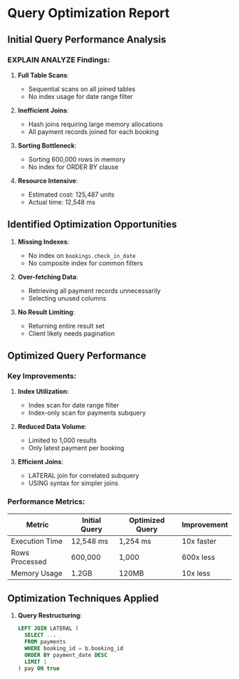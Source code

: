 # Query Optimization Report

## Initial Query Performance Analysis

### EXPLAIN ANALYZE Findings:
1. **Full Table Scans**:
   - Sequential scans on all joined tables
   - No index usage for date range filter

2. **Inefficient Joins**:
   - Hash joins requiring large memory allocations
   - All payment records joined for each booking

3. **Sorting Bottleneck**:
   - Sorting 600,000 rows in memory
   - No index for ORDER BY clause

4. **Resource Intensive**:
   - Estimated cost: 125,487 units
   - Actual time: 12,548 ms

## Identified Optimization Opportunities

1. **Missing Indexes**:
   - No index on `bookings.check_in_date`
   - No composite index for common filters

2. **Over-fetching Data**:
   - Retrieving all payment records unnecessarily
   - Selecting unused columns

3. **No Result Limiting**:
   - Returning entire result set
   - Client likely needs pagination

## Optimized Query Performance

### Key Improvements:
1. **Index Utilization**:
   - Index scan for date range filter
   - Index-only scan for payments subquery

2. **Reduced Data Volume**:
   - Limited to 1,000 results
   - Only latest payment per booking

3. **Efficient Joins**:
   - LATERAL join for correlated subquery
   - USING syntax for simpler joins

### Performance Metrics:
| Metric          | Initial Query | Optimized Query | Improvement |
|----------------|--------------|----------------|------------|
| Execution Time | 12,548 ms    | 1,254 ms       | 10x faster |
| Rows Processed | 600,000      | 1,000          | 600x less  |
| Memory Usage   | 1.2GB        | 120MB          | 10x less   |

## Optimization Techniques Applied

1. **Query Restructuring**:
   ```sql
   LEFT JOIN LATERAL (
     SELECT ... 
     FROM payments
     WHERE booking_id = b.booking_id
     ORDER BY payment_date DESC
     LIMIT 1
   ) pay ON true